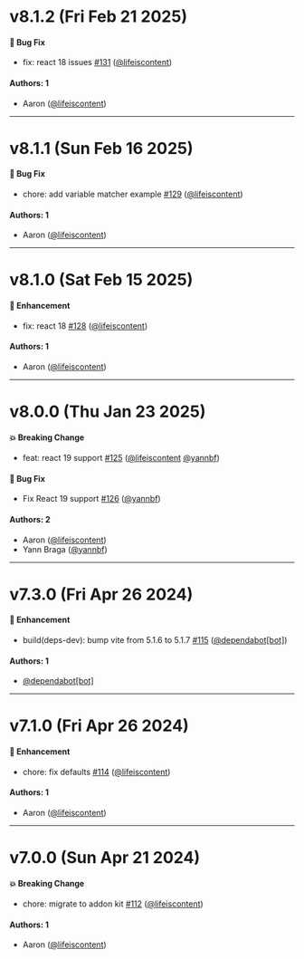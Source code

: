 # v8.1.2 (Fri Feb 21 2025)

#### 🐛 Bug Fix

- fix: react 18 issues [#131](https://github.com/lifeiscontent/storybook-addon-apollo-client/pull/131) ([@lifeiscontent](https://github.com/lifeiscontent))

#### Authors: 1

- Aaron ([@lifeiscontent](https://github.com/lifeiscontent))

---

# v8.1.1 (Sun Feb 16 2025)

#### 🐛 Bug Fix

- chore: add variable matcher example [#129](https://github.com/lifeiscontent/storybook-addon-apollo-client/pull/129) ([@lifeiscontent](https://github.com/lifeiscontent))

#### Authors: 1

- Aaron ([@lifeiscontent](https://github.com/lifeiscontent))

---

# v8.1.0 (Sat Feb 15 2025)

#### 🚀 Enhancement

- fix: react 18 [#128](https://github.com/lifeiscontent/storybook-addon-apollo-client/pull/128) ([@lifeiscontent](https://github.com/lifeiscontent))

#### Authors: 1

- Aaron ([@lifeiscontent](https://github.com/lifeiscontent))

---

# v8.0.0 (Thu Jan 23 2025)

#### 💥 Breaking Change

- feat: react 19 support [#125](https://github.com/lifeiscontent/storybook-addon-apollo-client/pull/125) ([@lifeiscontent](https://github.com/lifeiscontent) [@yannbf](https://github.com/yannbf))

#### 🐛 Bug Fix

- Fix React 19 support [#126](https://github.com/lifeiscontent/storybook-addon-apollo-client/pull/126) ([@yannbf](https://github.com/yannbf))

#### Authors: 2

- Aaron ([@lifeiscontent](https://github.com/lifeiscontent))
- Yann Braga ([@yannbf](https://github.com/yannbf))

---

# v7.3.0 (Fri Apr 26 2024)

#### 🚀 Enhancement

- build(deps-dev): bump vite from 5.1.6 to 5.1.7 [#115](https://github.com/lifeiscontent/storybook-addon-apollo-client/pull/115) ([@dependabot[bot]](https://github.com/dependabot[bot]))

#### Authors: 1

- [@dependabot[bot]](https://github.com/dependabot[bot])

---

# v7.1.0 (Fri Apr 26 2024)

#### 🚀 Enhancement

- chore: fix defaults [#114](https://github.com/lifeiscontent/storybook-addon-apollo-client/pull/114) ([@lifeiscontent](https://github.com/lifeiscontent))

#### Authors: 1

- Aaron ([@lifeiscontent](https://github.com/lifeiscontent))

---

# v7.0.0 (Sun Apr 21 2024)

#### 💥 Breaking Change

- chore: migrate to addon kit [#112](https://github.com/lifeiscontent/storybook-addon-apollo-client/pull/112) ([@lifeiscontent](https://github.com/lifeiscontent))

#### Authors: 1

- Aaron ([@lifeiscontent](https://github.com/lifeiscontent))
